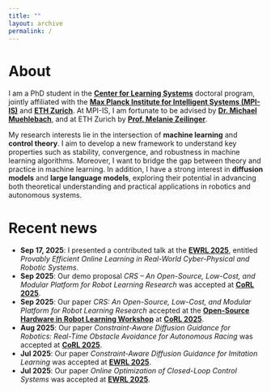 ```yaml
---
title: ""
layout: archive
permalink: /
---
```


# About
I am a PhD student in the **[Center for Learning Systems](https://learning-systems.org/)** doctoral program, jointly affiliated with the **[Max Planck Institute for Intelligent Systems (MPI-IS)](https://is.mpg.de/)** and **[ETH Zurich](https://ethz.ch/en.html)**. At MPI-IS, I am fortunate to be advised by **[Dr. Michael Muehlebach](https://sites.google.com/view/mmuehlebach/)**, and at ETH Zurich by **[Prof. Melanie Zeilinger](https://idsc.ethz.ch/research-zeilinger/people/person-detail.MTQyNzM3.TGlzdC8xOTI5LDg4NTM5MTE3.html)**.  

My research interests lie in the intersection of **machine learning** and **control theory**. I aim to develop a new framework to understand key properties such as stability, convergence, and robustness in machine learning algorithms. Moreover, I want to bridge the gap between theory and practice in machine learning. In addition, I have a strong interest in **diffusion models** and **large language models**, exploring their potential in advancing both theoretical understanding and practical applications in robotics and autonomous systems.

# Recent news

- **Sep 17, 2025**: I presented a contributed talk at the **[EWRL 2025](https://euro-workshop-on-reinforcement-learning.github.io/ewrl18/)**, entitled *Provably Efficient Online Learning in Real-World Cyber-Physical and Robotic Systems*.
- **Sep 2025**: Our demo proposal *CRS – An Open-Source, Low-Cost, and Modular Platform for Robot Learning Research* was accepted at **[CoRL 2025](https://corl2025.org)**.
- **Sep 2025**: Our paper *CRS: An Open-Source, Low-Cost, and Modular Platform for Robot Learning Research* accepted at the **[Open-Source Hardware in Robot Learning Workshop](https://open-hardware-robots.github.io/CoRL2025/)** at **[CoRL 2025](https://corl2025.org)**.
- **Aug 2025**: Our paper *Constraint-Aware Diffusion Guidance for Robotics: Real-Time Obstacle Avoidance for Autonomous Racing* was accepted at **[CoRL 2025](https://www.corl.org/)**.
- **Jul 2025**: Our paper *Constraint-Aware Diffusion Guidance for Imitation Learning* was accepted at **[EWRL 2025](https://euro-workshop-on-reinforcement-learning.github.io/ewrl18/)**.
- **Jul 2025**: Our paper *Online Optimization of Closed-Loop Control Systems* was accepted at **[EWRL 2025](https://euro-workshop-on-reinforcement-learning.github.io/ewrl18/)**.

